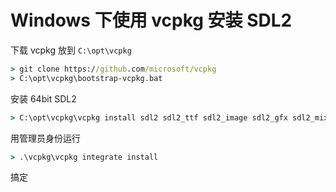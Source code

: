 # Windows 下使用 vcpkg 安装 SDL2

下载 vcpkg 放到 `C:\opt\vcpkg`

```cmd
> git clone https://github.com/microsoft/vcpkg
> C:\opt\vcpkg\bootstrap-vcpkg.bat
```

安装 64bit SDL2

```cmd
> C:\opt\vcpkg\vcpkg install sdl2 sdl2_ttf sdl2_image sdl2_gfx sdl2_mixer sdl2_net --triplet=x64-windows
```

用管理员身份运行

```cmd
> .\vcpkg\vcpkg integrate install
```

搞定
